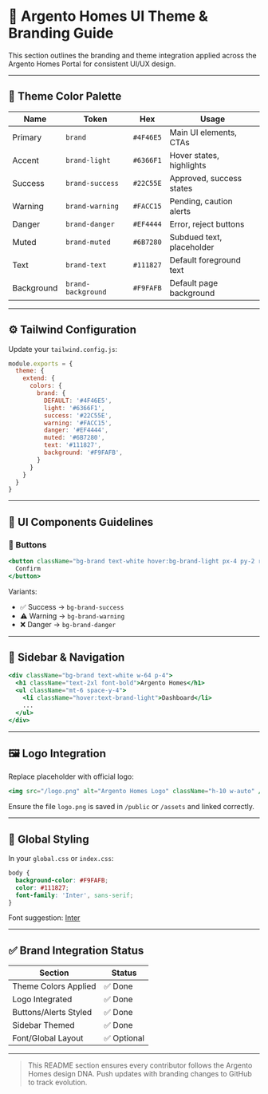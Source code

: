 # 🎨 Argento Homes UI Theme & Branding Guide

This section outlines the branding and theme integration applied across the Argento Homes Portal for consistent UI/UX design.

---

## 🌈 Theme Color Palette

| Name        | Token               | Hex        | Usage                       |
|-------------|---------------------|------------|-----------------------------|
| Primary     | `brand`             | `#4F46E5`  | Main UI elements, CTAs      |
| Accent      | `brand-light`       | `#6366F1`  | Hover states, highlights    |
| Success     | `brand-success`     | `#22C55E`  | Approved, success states    |
| Warning     | `brand-warning`     | `#FACC15`  | Pending, caution alerts     |
| Danger      | `brand-danger`      | `#EF4444`  | Error, reject buttons       |
| Muted       | `brand-muted`       | `#6B7280`  | Subdued text, placeholder   |
| Text        | `brand-text`        | `#111827`  | Default foreground text     |
| Background  | `brand-background`  | `#F9FAFB`  | Default page background     |

---

## ⚙️ Tailwind Configuration

Update your `tailwind.config.js`:

```js
module.exports = {
  theme: {
    extend: {
      colors: {
        brand: {
          DEFAULT: '#4F46E5',
          light: '#6366F1',
          success: '#22C55E',
          warning: '#FACC15',
          danger: '#EF4444',
          muted: '#6B7280',
          text: '#111827',
          background: '#F9FAFB',
        }
      }
    }
  }
}
```

---

## 🧩 UI Components Guidelines

### 🔘 Buttons

```jsx
<button className="bg-brand text-white hover:bg-brand-light px-4 py-2 rounded-xl shadow">
  Confirm
</button>
```

Variants:
- ✅ Success → `bg-brand-success`
- ⚠️ Warning → `bg-brand-warning`
- ❌ Danger → `bg-brand-danger`

---

## 🧭 Sidebar & Navigation

```jsx
<div className="bg-brand text-white w-64 p-4">
  <h1 className="text-2xl font-bold">Argento Homes</h1>
  <ul className="mt-6 space-y-4">
    <li className="hover:text-brand-light">Dashboard</li>
    ...
  </ul>
</div>
```

---

## 🖼 Logo Integration

Replace placeholder with official logo:

```jsx
<img src="/logo.png" alt="Argento Homes Logo" className="h-10 w-auto" />
```

Ensure the file `logo.png` is saved in `/public` or `/assets` and linked correctly.

---

## 📐 Global Styling

In your `global.css` or `index.css`:

```css
body {
  background-color: #F9FAFB;
  color: #111827;
  font-family: 'Inter', sans-serif;
}
```

Font suggestion: [Inter](https://fonts.google.com/specimen/Inter)

---

## ✅ Brand Integration Status

| Section                | Status   |
|------------------------|----------|
| Theme Colors Applied   | ✅ Done   |
| Logo Integrated        | ✅ Done   |
| Buttons/Alerts Styled  | ✅ Done   |
| Sidebar Themed         | ✅ Done   |
| Font/Global Layout     | ✅ Optional |

---

> This README section ensures every contributor follows the Argento Homes design DNA. Push updates with branding changes to GitHub to track evolution.
